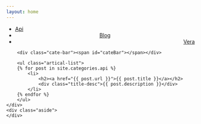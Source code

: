 ```yaml
---
layout: home
---
```


<div class="index-content api">
    <div class="section">
        <ul class="artical-cate">
            <li class="on"><a href="/"><span>Api</span></a></li>
            <li style="text-align:center"><a href="/blog"><span>Blog</span></a></li>
            <li style="text-align:right"><a href="/vera"><span>Vera</span></a></li>
        </ul>

        <div class="cate-bar"><span id="cateBar"></span></div>

        <ul class="artical-list">
        {% for post in site.categories.api %}
            <li>
                <h2><a href="{{ post.url }}">{{ post.title }}</a></h2>
                <div class="title-desc">{{ post.description }}</div>
            </li>
        {% endfor %}
        </ul>
    </div>
    <div class="aside">
    </div>
</div>
